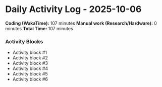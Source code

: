 # Daily Activity Log - 2025-10-06

**Coding (WakaTime):** 107 minutes
**Manual work (Research/Hardware):** 0 minutes
**Total Time:** 107 minutes

### Activity Blocks
- Activity block #1
- Activity block #2
- Activity block #3
- Activity block #4
- Activity block #5
- Activity block #6

